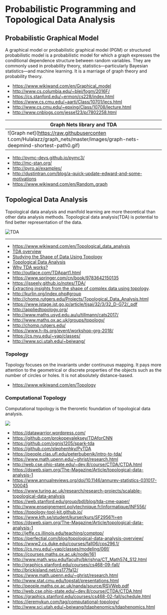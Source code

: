 # Probabilistic Programming and Topological Data Analysis


## Probabilistic Graphical Model

A graphical model or probabilistic graphical model (PGM) or structured probabilistic model is a probabilistic model for which a graph expresses the conditional dependence structure between random variables. They are commonly used in probability theory, statistics—particularly Bayesian statistics—and machine learning.
It is a marriage of graph theory and probability theory.

+ https://www.wikiwand.com/en/Graphical_model
+ http://www.cs.columbia.edu/~blei/fogm/2016F/
+ https://cs.stanford.edu/~ermon/cs228/index.html
+ https://www.cs.cmu.edu/~aarti/Class/10701/lecs.html
+ http://www.cs.cmu.edu/~epxing/Class/10708/lecture.html
+ http://www.cnblogs.com/jesse123/p/7802258.html

|Graph Nets library and TDA|
|--------------------------|
|![Graph net](https://raw.githubuserconten t.com/Hulalazz/graph_nets/master/images/graph-nets-deepmind-shortest-path0.gif)|

* http://pymc-devs.github.io/pymc3/
* http://mc-stan.org/
* http://pyro.ai/examples/
* http://dustintran.com/blog/a-quick-update-edward-and-some-motivations
* https://www.wikiwand.com/en/Random_graph

## Topological Data Analysis

Topological data analysis and manifold learning are more theoretical than other data analysis methods.
Topological data analysis(TDA) is potential to find better representation of the data.


![TDA](https://pic4.zhimg.com/v2-bca1bc948527745f786d80427fd816f1_1200x500.jpg)
***

+ https://www.wikiwand.com/en/Topological_data_analysis
+ [TDA overview](https://perfectial.com/blog/topological-data-analysis-overview/)
+ [Studying the Shape of Data Using Topology](https://www.ias.edu/ideas/2013/lesnick-topological-data-analysis)
+ [Topological Data Analysis](https://dsweb.siam.org/The-Magazine/Article/topological-data-analysis-1)
+ [Why TDA works?](https://www.ayasdi.com/blog/bigdata/why-topological-data-analysis-works/)
+ http://outlace.com/TDApart1.html
+ https://www.springer.com/cn/book/9783642150135
+ https://jsseely.github.io/notes/TDA/
+ [Extracting insights from the shape of complex data using topology](https://www.nature.com/articles/srep01236).
+ http://kurlin.org/index.php#group
+ http://chomp.rutgers.edu/Projects/Topological_Data_Analysis.html
+ https://www.jstage.jst.go.jp/article/tjsai/32/3/32_D-G72/_pdf
+ http://appliedtopology.org/
+ http://www.maths.usyd.edu.au/u/tillmann/cats2017/
+ http://www.maths.ox.ac.uk/groups/topology/
+ http://chomp.rutgers.edu/
+ https://www.h-its.org/event/workshop-grg-2018/
+ https://cs.nyu.edu/~yap/classes/
+ http://www.sci.utah.edu/~beiwang/


### Topology

Topology focuses on the invariants under continuous mapping.
It pays more attention to the geometrical or discrete properties of the objects such as the number of circles or holes.
It is not absolutely distance-based.

+ https://www.wikiwand.com/en/Topology

### Computational Topology

Computational topology is the theroretic foundation of topological data analysis.

![](http://jeffe.cs.illinois.edu/teaching/comptop/Fig/codex-bugs.png)

+ https://datawarrior.wordpress.com/
+ https://github.com/prokopevaleksey/TDAforCNN
+ https://github.com/ognis1205/spark-tda
+ https://github.com/stephenhky/PyTDA
+ https://people.clas.ufl.edu/peterbubenik/intro-to-tda/
+ https://www.math.upenn.edu/~ghrist/research.html
+ http://web.cse.ohio-state.edu/~dey.8/course/CTDA/CTDA.html
+ https://dsweb.siam.org/The-Magazine/Article/topological-data-analysis-1
+ https://www.annualreviews.org/doi/10.1146/annurev-statistics-031017-100045
+ https://www.turing.ac.uk/research/research-projects/scalable-topological-data-analysis
+ https://web.stanford.edu/group/bdl/blog/tda-cme-paper/
+ http://www.enseignement.polytechnique.fr/informatique/INF556/
+ https://topology-tool-kit.github.io/
+ https://www.kth.se/student/kurser/kurs/SF2956?l=en
+ https://dsweb.siam.org/The-Magazine/Article/topological-data-analysis-1
+ http://jeffe.cs.illinois.edu/teaching/comptop/
+ https://perfectial.com/blog/topological-data-analysis-overview/
+ https://www2.cs.duke.edu/courses/fall06/cps296.1/
+ https://cs.nyu.edu/~yap/classes/modeling/06f/
+ https://courses.maths.ox.ac.uk/node/161
+ http://www.math.wsu.edu/faculty/bkrishna/CT_Math574_S12.html
+ http://graphics.stanford.edu/courses/cs468-09-fall/
+ http://brickisland.net/cs177fa12/
+ https://www.math.upenn.edu/~ghrist/research.html
+ http://www.stat.cmu.edu/topstat/presentations.html
+ http://people.maths.ox.ac.uk/nanda/source/RSVWeb.pdf
+ http://web.cse.ohio-state.edu/~dey.8/course/CTDA/CTDA.html
+ https://graphics.stanford.edu/courses/cs468-02-fall/schedule.html
+ https://jeremykun.com/tag/computational-topology/
+ http://www.sci.utah.edu/~beiwang/tdaphenomics/tdaphenomics.html